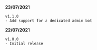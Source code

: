 **23/07/2021**

    v1.1.0
    - Add support for a dedicated admin bot

**22/07/2021**

    v1.0.0
    - Initial release